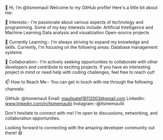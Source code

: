 👋 Hi, I’m @itsmemauli
Welcome to my GitHub profile! Here's a little bit about me:

👀 Interests:-
I'm passionate about various aspects of technology and programming. Some of my key interests include:
Artificial Intelligence and Machine Learning
Data analysis and visualization
Open-source projects

🌱 Currently Learning:-
I'm always striving to expand my knowledge and skills. Currently, I'm focusing on the following areas:
Database management systems

💞️ Collaboration:-
I'm actively seeking opportunities to collaborate with other developers and contribute to exciting projects. If you have an interesting project in mind or need help with coding challenges, feel free to reach out!

📫 How to Reach Me:-
You can get in touch with me through the following channels:

GitHub: @itsmemauli
Email: maulipatel18112003@gmail.com
LinkedIn: www.linkedin.com/in/itsmemauliii
Instagram:-@itsmemauliii

Don't hesitate to connect with me! I'm open to discussions, networking, and collaboration opportunities.

Looking forward to connecting with the amazing developer community out there! 😄
